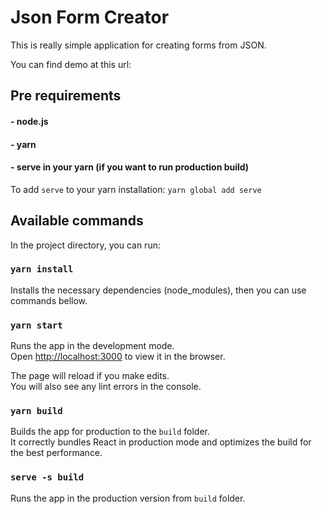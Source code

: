 # Json Form Creator

This is really simple application for creating forms from JSON.

You can find demo at this url: 

## Pre requirements

#### - node.js
#### - yarn
#### - serve in your yarn (if you want to run production build)

To add `serve` to your yarn installation: `yarn global add serve` <br />

## Available commands

In the project directory, you can run:

### `yarn install`

Installs the necessary dependencies (node_modules), then you can use commands bellow.

### `yarn start`

Runs the app in the development mode.<br />
Open [http://localhost:3000](http://localhost:3000) to view it in the browser.

The page will reload if you make edits.<br />
You will also see any lint errors in the console.

### `yarn build`

Builds the app for production to the `build` folder.<br />
It correctly bundles React in production mode and optimizes the build for the best performance.

### `serve -s build`

Runs the app in the production version from `build` folder.